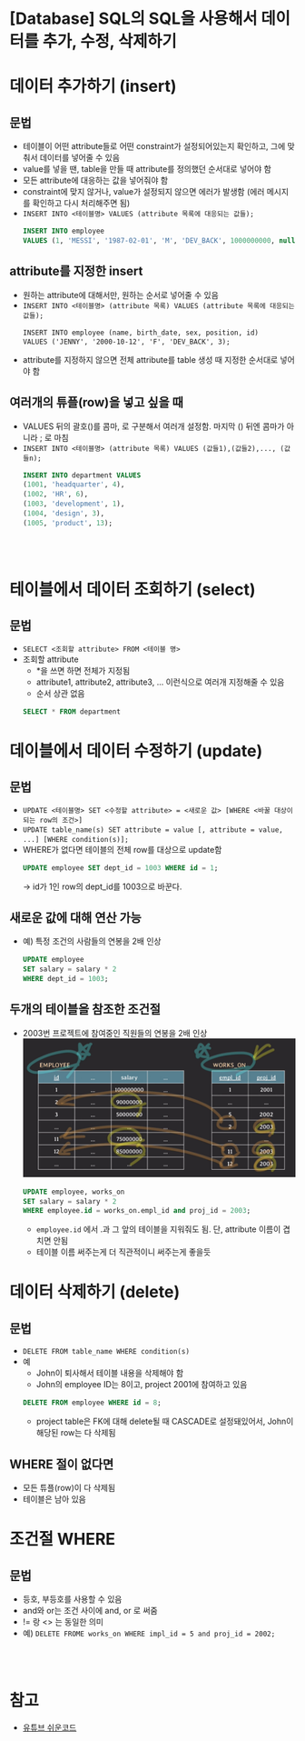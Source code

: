 # [Database] SQL의 SQL을 사용해서 데이터를 추가, 수정, 삭제하기

# 데이터 추가하기 (insert)
## 문법
- 테이블이 어떤 attribute들로 어떤 constraint가 설정되어있는지 확인하고, 그에 맞춰서 데이터를 넣어줄 수 있음
- value를 넣을 땐, table을 만들 때 attribute를 정의했던 순서대로 넣어야 함
- 모든 attribute에 대응하는 값을 넣어줘야 함
- constraint에 맞지 않거나, value가 설정되지 않으면 에러가 발생함 (에러 메시지를 확인하고 다시 처리해주면 됨)
- `INSERT INTO <테이블명> VALUES (attribute 목록에 대응되는 값들);`
	``` SQL
	INSERT INTO employee
	VALUES (1, 'MESSI', '1987-02-01', 'M', 'DEV_BACK', 1000000000, null);
	```
## attribute를 지정한 insert
- 원하는 attribute에 대해서만, 원하는 순서로 넣어줄 수 있음
- `INSERT INTO <테이블명> (attribute 목록) VALUES (attribute 목록에 대응되는 값들);`
	``` 
	INSERT INTO employee (name, birth_date, sex, position, id)
	VALUES ('JENNY', '2000-10-12', 'F', 'DEV_BACK', 3);
	```
- attribute를 지정하지 않으면 전체 attribute를 table 생성 때 지정한 순서대로 넣어야 함
## 여러개의 튜플(row)을 넣고 싶을 때
- VALUES 뒤의 괄호()를 콤마, 로 구분해서 여러개 설정함. 마지막 () 뒤엔 콤마가 아니라 ; 로 마침
- `INSERT INTO <테이블명> (attribute 목록) VALUES (값들1),(값들2),..., (값들n);`
	``` SQL
	INSERT INTO department VALUES
	(1001, 'headquarter', 4),
	(1002, 'HR', 6),
	(1003, 'development', 1),
	(1004, 'design', 3),
	(1005, 'product', 13);
	```

<br><br>

# 테이블에서 데이터 조회하기 (select)
## 문법
- `SELECT <조회할 attribute> FROM <테이블 명>`
- 조회할 attribute
	- *을 쓰면 하면 전체가 지정됨
	- attribute1, attribute2, attribute3, ... 이런식으로 여러개 지정해줄 수 있음
	- 순서 상관 없음
	``` SQL
	SELECT * FROM department
	```

# 데이블에서 데이터 수정하기 (update)
## 문법
- `UPDATE <테이블명> SET <수정할 attribute> = <새로운 값> [WHERE <바꿀 대상이 되는 row의 조건>]`
- `UPDATE table_name(s) SET attribute = value [, attribute = value, ...] [WHERE condition(s)];`
- WHERE가 없다면 테이블의 전체 row를 대상으로 update함
	``` SQL
	UPDATE employee SET dept_id = 1003 WHERE id = 1;
	```
	-> id가 1인 row의 dept_id를 1003으로 바꾼다.

## 새로운 값에 대해 연산 가능
- 예) 특정 조건의 사람들의 연봉을 2배 인상
	``` SQL
	UPDATE employee
	SET salary = salary * 2
	WHERE dept_id = 1003;
	```

## 두개의 테이블을 참조한 조건절
- 2003번 프로젝트에 참여중인 직원들의 연봉을 2배 인상
![where_multiple_table](./images/4_1_update_where_tables.png)
	``` SQL
	UPDATE employee, works_on
	SET salary = salary * 2
	WHERE employee.id = works_on.empl_id and proj_id = 2003;
	```
	- `employee.id` 에서 .과 그 앞의 테이블을 지워줘도 됨. 단, attribute 이름이 겹치면 안됨
	- 테이블 이름 써주는게 더 직관적이니 써주는게 좋을듯 

# 데이터 삭제하기 (delete)
## 문법
- `DELETE FROM table_name WHERE condition(s)`
- 예
	- John이 퇴사해서 테이블 내용을 삭제해야 함
	- John의 employee ID는 8이고, project 2001에 참여하고 있음
	``` SQL
	DELETE FROM employee WHERE id = 8;
	```
	- project table은 FK에 대해 delete될 때 CASCADE로 설정돼있어서, John이 해당된 row는 다 삭제됨
## WHERE 절이 없다면
- 모든 튜플(row)이 다 삭제됨
- 테이블은 남아 있음

# 조건절 WHERE
## 문법
- 등호, 부등호를 사용할 수 있음
- and와 or는 조건 사이에 and, or 로 써줌
- != 랑 <> 는 동일한 의미
- 예) `DELETE FROME works_on WHERE impl_id = 5 and proj_id = 2002;`

<br><br>

# 참고
- [유튜브 쉬운코드](https://youtu.be/aL0XXc1yGPs)
